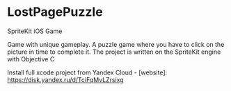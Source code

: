# LostPagePuzzle
SpriteKit iOS Game



Game with unique gameplay. A puzzle game where you have to click on the picture in time to complete it. The project is written on the SpriteKit engine with Objective C

Install full xcode project from Yandex Cloud - [website]: https://disk.yandex.ru/d/TciFqMvLZrsixg
